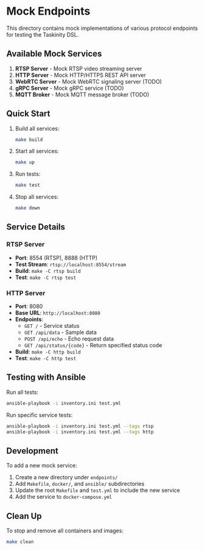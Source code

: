 # Mock Endpoints

This directory contains mock implementations of various protocol endpoints for testing the Taskinity DSL.

## Available Mock Services

1. **RTSP Server** - Mock RTSP video streaming server
2. **HTTP Server** - Mock HTTP/HTTPS REST API server
3. **WebRTC Server** - Mock WebRTC signaling server (TODO)
4. **gRPC Server** - Mock gRPC service (TODO)
5. **MQTT Broker** - Mock MQTT message broker (TODO)

## Quick Start

1. Build all services:
   ```bash
   make build
   ```

2. Start all services:
   ```bash
   make up
   ```

3. Run tests:
   ```bash
   make test
   ```

4. Stop all services:
   ```bash
   make down
   ```

## Service Details

### RTSP Server

- **Port**: 8554 (RTSP), 8888 (HTTP)
- **Test Stream**: `rtsp://localhost:8554/stream`
- **Build**: `make -C rtsp build`
- **Test**: `make -C rtsp test`

### HTTP Server

- **Port**: 8080
- **Base URL**: `http://localhost:8080`
- **Endpoints**:
  - `GET /` - Service status
  - `GET /api/data` - Sample data
  - `POST /api/echo` - Echo request data
  - `GET /api/status/{code}` - Return specified status code
- **Build**: `make -C http build`
- **Test**: `make -C http test`

## Testing with Ansible

Run all tests:
```bash
ansible-playbook -i inventory.ini test.yml
```

Run specific service tests:
```bash
ansible-playbook -i inventory.ini test.yml --tags rtsp
ansible-playbook -i inventory.ini test.yml --tags http
```

## Development

To add a new mock service:

1. Create a new directory under `endpoints/`
2. Add `Makefile`, `docker/`, and `ansible/` subdirectories
3. Update the root `Makefile` and `test.yml` to include the new service
4. Add the service to `docker-compose.yml`

## Clean Up

To stop and remove all containers and images:

```bash
make clean
```
